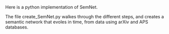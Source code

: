 Here is a python implementation of SemNet.

The file create_SemNet.py walkes through the different steps, and creates a semantic network that evoles in time, from data using arXiv and APS databases.

